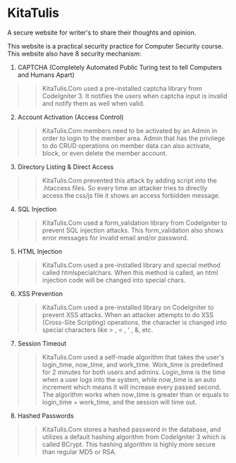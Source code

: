 # KitaTulis
A secure website for writer's to share their thoughts and opinion.

This website is a practical security practice for Computer Security course.
This website also have 8 security mechanism:

1. CAPTCHA (Completely Automated Public Turing test to tell Computers and Humans Apart)
>> KitaTulis.Com used a pre-installed captcha library from CodeIgniter 3. It notifies the users when captcha input is invalid and notify them as well when valid.

2. Account Activation (Access Control)
>>  KitaTulis.Com members need to be activated by an Admin in order to login to the member area. Admin that has the privilege to do CRUD operations on member data can also activate, block, or even delete the member account.

3. Directory Listing & Direct Access
>> KitaTulis.Com prevented this attack by adding script into the .htaccess files. So every time an attacker tries to directly access the css/js file it shows an access forbidden message.

4. SQL Injection
>> KitaTulis.Com used a form_validation library from CodeIgniter to prevent SQL injection attacks. This form_validation also shows error messages for invalid email and/or password.

5. HTML Injection
>> KitaTulis.Com used a pre-installed library and special method called htmlspecialchars. When this method is called, an html injection code will be changed into special chars.

6. XSS Prevention
>> KitaTulis.Com used a pre-installed library on CodeIgniter to prevent XSS attacks. When an attacker attempts to do XSS (Cross-Site Scripting) operations, the character is changed into special characters like > , < , ‘ , &, etc.

7. Session Timeout
>> KitaTulis.Com used a self-made algorithm that takes the user's login_time, now_time, and work_time. Work_time is predefined for 2 minutes for both users and admins. Login_time is the time when a user logs into the system, while now_time is an auto increment which means it will increase every passed second. The algorithm works when now_time is greater than or equals to login_time + work_time, and the session will time out.

8. Hashed Passwords
>> KitaTulis.Com stores a hashed password in the database, and utilizes a default hashing algorithm from CodeIgniter 3 which is called BCrypt. This hashing algorithm is highly more secure than regular MD5 or RSA.
